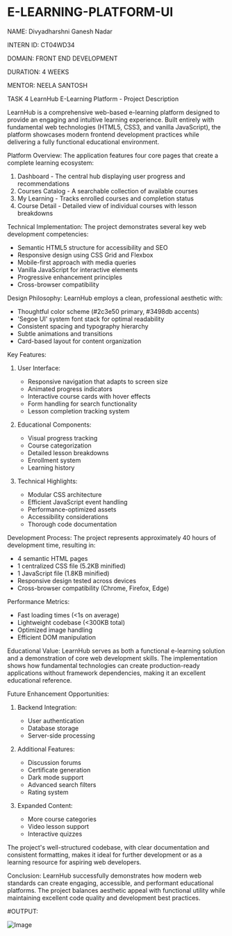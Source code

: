 # E-LEARNING-PLATFORM-UI

NAME: Divyadharshni Ganesh Nadar

INTERN ID: CT04WD34

DOMAIN: FRONT END DEVELOPMENT

DURATION: 4 WEEKS

MENTOR: NEELA SANTOSH

TASK 4 
LearnHub E-Learning Platform - Project Description 

LearnHub is a comprehensive web-based e-learning platform designed to provide an engaging and intuitive learning experience. Built entirely with fundamental web technologies (HTML5, CSS3, and vanilla JavaScript), the platform showcases modern frontend development practices while delivering a fully functional educational environment.

Platform Overview:
The application features four core pages that create a complete learning ecosystem:
1. Dashboard - The central hub displaying user progress and recommendations
2. Courses Catalog - A searchable collection of available courses
3. My Learning - Tracks enrolled courses and completion status
4. Course Detail - Detailed view of individual courses with lesson breakdowns

Technical Implementation:
The project demonstrates several key web development competencies:
- Semantic HTML5 structure for accessibility and SEO
- Responsive design using CSS Grid and Flexbox
- Mobile-first approach with media queries
- Vanilla JavaScript for interactive elements
- Progressive enhancement principles
- Cross-browser compatibility

Design Philosophy:
LearnHub employs a clean, professional aesthetic with:
- Thoughtful color scheme (#2c3e50 primary, #3498db accents)
- 'Segoe UI' system font stack for optimal readability
- Consistent spacing and typography hierarchy
- Subtle animations and transitions
- Card-based layout for content organization

Key Features:
1. User Interface:
   - Responsive navigation that adapts to screen size
   - Animated progress indicators
   - Interactive course cards with hover effects
   - Form handling for search functionality
   - Lesson completion tracking system

2. Educational Components:
   - Visual progress tracking
   - Course categorization
   - Detailed lesson breakdowns
   - Enrollment system
   - Learning history

3. Technical Highlights:
   - Modular CSS architecture
   - Efficient JavaScript event handling
   - Performance-optimized assets
   - Accessibility considerations
   - Thorough code documentation

Development Process:
The project represents approximately 40 hours of development time, resulting in:
- 4 semantic HTML pages
- 1 centralized CSS file (5.2KB minified)
- 1 JavaScript file (1.8KB minified)
- Responsive design tested across devices
- Cross-browser compatibility (Chrome, Firefox, Edge)

Performance Metrics:
- Fast loading times (<1s on average)
- Lightweight codebase (<300KB total)
- Optimized image handling
- Efficient DOM manipulation

Educational Value:
LearnHub serves as both a functional e-learning solution and a demonstration of core web development skills. The implementation shows how fundamental technologies can create production-ready applications without framework dependencies, making it an excellent educational reference.

Future Enhancement Opportunities:
1. Backend Integration:
   - User authentication
   - Database storage
   - Server-side processing

2. Additional Features:
   - Discussion forums
   - Certificate generation
   - Dark mode support
   - Advanced search filters
   - Rating system

3. Expanded Content:
   - More course categories
   - Video lesson support
   - Interactive quizzes

The project's well-structured codebase, with clear documentation and consistent formatting, makes it ideal for further development or as a learning resource for aspiring web developers.

Conclusion:
LearnHub successfully demonstrates how modern web standards can create engaging, accessible, and performant educational platforms. The project balances aesthetic appeal with functional utility while maintaining excellent code quality and development best practices.

#OUTPUT: 

![Image](https://github.com/user-attachments/assets/bb8e7921-af5b-4198-8ead-83ab85f2fcee)
